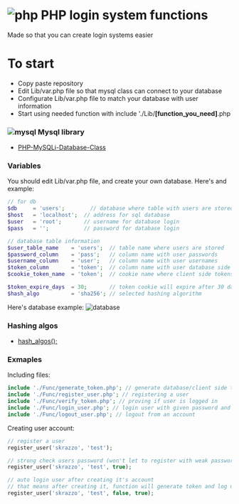 # ![php](https://user-images.githubusercontent.com/58330666/236512957-6a25312e-4f0f-4ab4-b283-96f0fbd95a07.png) PHP login system functions
Made so that you can create login systems easier

# To start
* Copy paste repository
* Edit Lib/var.php file so that mysql class can connect to your database
* Configurate Lib/var.php file to match your database with user information
* Start using needed function with include './Lib/**[function_you_need]**.php


### ![mysql](https://user-images.githubusercontent.com/58330666/236517594-499413fd-88a0-4509-a268-125cf0e9a22a.png) Mysql library
* [PHP-MySQLi-Database-Class](https://github.com/ThingEngineer/PHP-MySQLi-Database-Class)

### Variables
You should edit Lib/var.php file, and create your own database.
Here's and example:
```php
// for db
$db     = 'users';        // database where table with users are stored
$host   = 'localhost';  // address for sql database
$user   = 'root';       // username for database login
$pass   = '';           // password for database login

// database table information
$user_table_name    = 'users';  // table name where users are stored
$password_column    = 'pass';   // column name with user passwords
$username_column    = 'user';   // column name with user usernames
$token_column       = 'token';  // column name with user database side tokens
$cookie_token_name  = 'token';  // cookie name where client side tokens will be stored

$token_expire_days  = 30;       // token cookie will expire after 30 days
$hash_algo          = 'sha256'; // selected hashing algorithm
```
Here's database example:
![database](https://user-images.githubusercontent.com/58330666/236520296-f41cc162-70f6-4de9-85e0-ce013b26c11e.png)
### Hashing algos
* [hash_algos();](https://www.php.net/manual/en/function.hash-algos.php)

### Exmaples
Including files:
```php
include './Func/generate_token.php'; // generate database/client side tokens
include './Func/register_user.php'; // registering a user
include './Func/verify_token.php'; // proving if user is logged in
include './Func/login_user.php'; // login user with given password and username
include './Func/logout_user.php'; // logout from an account
```

Creating user account:
```php
// register a user
register_user('skrazzo', 'test');

// strong check users password (won't let to register with weak password)
register_user('skrazzo', 'test', true);

// auto login user after creating it's account
// that means after creating it, function will generate token and log user in
register_user('skrazzo', 'test', false, true);
```
